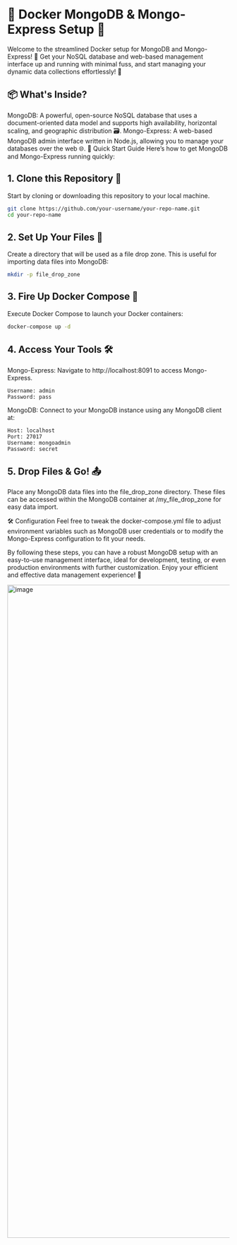# 🐳 Docker MongoDB & Mongo-Express Setup 🚀
Welcome to the streamlined Docker setup for MongoDB and Mongo-Express! 🎉 Get your NoSQL database and web-based management interface up and running with minimal fuss, and start managing your dynamic data collections effortlessly! 🌟

## 📦 What's Inside?
MongoDB: A powerful, open-source NoSQL database that uses a document-oriented data model and supports high availability, horizontal scaling, and geographic distribution 🗃️.
Mongo-Express: A web-based MongoDB admin interface written in Node.js, allowing you to manage your databases over the web 🌐.
🏁 Quick Start Guide
Here’s how to get MongoDB and Mongo-Express running quickly:

## 1. Clone this Repository 📂
Start by cloning or downloading this repository to your local machine.

```bash
git clone https://github.com/your-username/your-repo-name.git
cd your-repo-name
```

## 2. Set Up Your Files 📁
Create a directory that will be used as a file drop zone. This is useful for importing data files into MongoDB:

```bash
mkdir -p file_drop_zone
```

## 3. Fire Up Docker Compose 🚀
Execute Docker Compose to launch your Docker containers:

```bash
docker-compose up -d
```

## 4. Access Your Tools 🛠️
Mongo-Express: Navigate to http://localhost:8091 to access Mongo-Express.

```
Username: admin
Password: pass
```

MongoDB: Connect to your MongoDB instance using any MongoDB client at:

```
Host: localhost
Port: 27017
Username: mongoadmin
Password: secret
```

## 5. Drop Files & Go! 📤
Place any MongoDB data files into the file_drop_zone directory. These files can be accessed within the MongoDB container at /my_file_drop_zone for easy data import.

🛠 Configuration
Feel free to tweak the docker-compose.yml file to adjust environment variables such as MongoDB user credentials or to modify the Mongo-Express configuration to fit your needs.

By following these steps, you can have a robust MongoDB setup with an easy-to-use management interface, ideal for development, testing, or even production environments with further customization. Enjoy your efficient and effective data management experience! 🚀

<img width="1478" alt="image" src="https://github.com/sojohnnysaid/mongodb-mongo-express-docker-setup/assets/16521766/773dcb41-6464-40ae-847d-82b4148d4b12">
